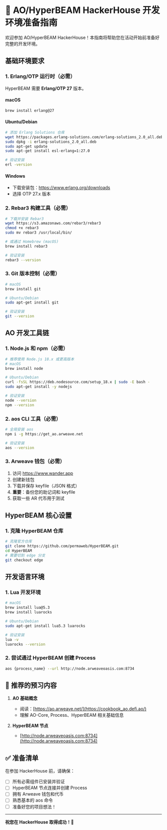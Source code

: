 # 🚀 AO/HyperBEAM HackerHouse 开发环境准备指南

欢迎参加 AO/HyperBEAM HackerHouse！本指南将帮助您在活动开始前准备好完整的开发环境。

## 基础环境要求

### 1. Erlang/OTP 运行时（必需）

HyperBEAM 需要 **Erlang/OTP 27** 版本。

#### macOS
```bash
brew install erlang@27
```

#### Ubuntu/Debian
```bash
# 添加 Erlang Solutions 仓库
wget https://packages.erlang-solutions.com/erlang-solutions_2.0_all.deb
sudo dpkg -i erlang-solutions_2.0_all.deb
sudo apt-get update
sudo apt-get install esl-erlang=1:27.0

# 验证安装
erl -version
```

#### Windows
- 下载安装包：https://www.erlang.org/downloads
- 选择 OTP 27.x 版本

### 2. Rebar3 构建工具（必需）

```bash
# 下载并安装 Rebar3
wget https://s3.amazonaws.com/rebar3/rebar3
chmod +x rebar3
sudo mv rebar3 /usr/local/bin/

# 或通过 Homebrew (macOS)
brew install rebar3

# 验证安装
rebar3 --version
```

### 3. Git 版本控制（必需）

```bash
# macOS
brew install git

# Ubuntu/Debian
sudo apt-get install git

# 验证安装
git --version
```

## AO 开发工具链

### 1. Node.js 和 npm（必需）

```bash
# 推荐使用 Node.js 18.x 或更高版本
# macOS
brew install node

# Ubuntu/Debian
curl -fsSL https://deb.nodesource.com/setup_18.x | sudo -E bash -
sudo apt-get install -y nodejs

# 验证安装
node --version
npm --version
```

### 2. aos CLI 工具（必需）

```bash
# 全局安装 aos
npm i -g https://get_ao.arweave.net

# 验证安装
aos --version
```

### 3. Arweave 钱包（必需）

1. 访问 https://www.wander.app
2. 创建新钱包
3. 下载并保存 keyfile（JSON 格式）
4. **重要**：备份您的助记词和 keyfile
5. 获取一些 AR 代币用于测试

## HyperBEAM 核心设置

### 1. 克隆 HyperBEAM 仓库

```bash
# 克隆官方仓库
git clone https://github.com/permaweb/HyperBEAM.git
cd HyperBEAM
# 需要切到 edge 分支
git checkout edge

```

## 开发语言环境

### 1. Lua 开发环境

```bash
# macOS
brew install lua@5.3
brew install luarocks

# Ubuntu/Debian
sudo apt-get install lua5.3 luarocks

# 验证安装
lua -v
luarocks --version
```
### 2. 尝试通过 HyperBEAM 创建 Process
```bash
aos {process_name} --url http://node.arweaveoasis.com:8734
```

## 🎯 推荐的预习内容

1. **AO 基础概念**
   - 阅读：[https://ao.arweave.net/](https://cookbook_ao.defi.ao/)
   - 理解 AO-Core, Process、HyperBEAM 相关基础信息

2. **HyperBEAM 节点**
   - [http://node.arweaveoasis.com:8734](http://node.arweaveoasis.com:8734)

## ✅ 准备清单

在参加 HackerHouse 前，请确保：

- [ ] 所有必需组件已安装并验证
- [ ] HyperBEAM 节点连接并创建 Process
- [ ] 拥有 Arweave 钱包和代币
- [ ] 熟悉基本的 aos 命令
- [ ] 准备好您的项目想法！

---

**祝您在 HackerHouse 取得成功！🎉**
